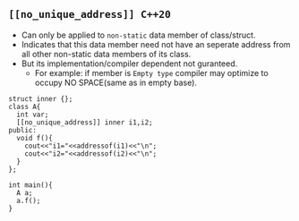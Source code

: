 ## `[[no_unique_address]] C++20`
  - Can only be applied to `non-static` data member of class/struct.
  - Indicates that this data member need not have an seperate address from all other non-static data members of its class.
  - But its implementation/compiler dependent not guranteed.
    - For example: if member is `Empty type` compiler may optimize to occupy NO SPACE(same as in empty base).
```
struct inner {};
class A{
  int var;
  [[no_unique_address]] inner i1,i2;
public:
  void f(){
    cout<<"i1="<<addressof(i1)<<"\n";
    cout<<"i2="<<addressof(i2)<<"\n";
  }
};

int main(){
  A a;
  a.f();
}
```
    
